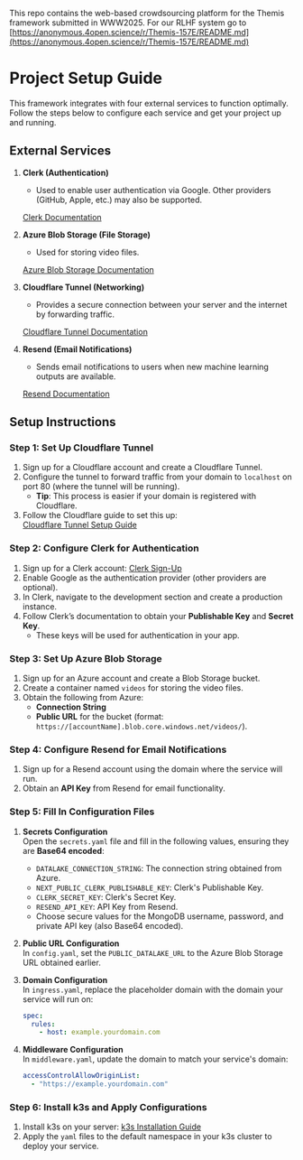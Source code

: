 This repo contains the web-based crowdsourcing platform for the Themis framework submitted in WWW2025. For our RLHF system go to [https://anonymous.4open.science/r/Themis-157E/README.md](https://anonymous.4open.science/r/Themis-157E/README.md)

# Project Setup Guide

This framework integrates with four external services to function optimally. Follow the steps below to configure each service and get your project up and running.

## External Services

1. **Clerk (Authentication)**

   - Used to enable user authentication via Google. Other providers (GitHub, Apple, etc.) may also be supported.

   [Clerk Documentation](https://clerk.com/)

2. **Azure Blob Storage (File Storage)**

   - Used for storing video files.

   [Azure Blob Storage Documentation](https://docs.microsoft.com/en-us/azure/storage/blobs/)

3. **Cloudflare Tunnel (Networking)**

   - Provides a secure connection between your server and the internet by forwarding traffic.

   [Cloudflare Tunnel Documentation](https://developers.cloudflare.com/cloudflare-one/connections/connect-networks/)

4. **Resend (Email Notifications)**

   - Sends email notifications to users when new machine learning outputs are available.

   [Resend Documentation](https://resend.com/)

## Setup Instructions

### Step 1: Set Up Cloudflare Tunnel

1. Sign up for a Cloudflare account and create a Cloudflare Tunnel.
2. Configure the tunnel to forward traffic from your domain to `localhost` on port 80 (where the tunnel will be running).
   - **Tip**: This process is easier if your domain is registered with Cloudflare.
3. Follow the Cloudflare guide to set this up:  
   [Cloudflare Tunnel Setup Guide](https://developers.cloudflare.com/cloudflare-one/connections/connect-networks/)

### Step 2: Configure Clerk for Authentication

1. Sign up for a Clerk account: [Clerk Sign-Up](https://clerk.com/)
2. Enable Google as the authentication provider (other providers are optional).
3. In Clerk, navigate to the development section and create a production instance.
4. Follow Clerk’s documentation to obtain your **Publishable Key** and **Secret Key**.
   - These keys will be used for authentication in your app.

### Step 3: Set Up Azure Blob Storage

1. Sign up for an Azure account and create a Blob Storage bucket.
2. Create a container named `videos` for storing the video files.
3. Obtain the following from Azure:
   - **Connection String**
   - **Public URL** for the bucket (format: `https://[accountName].blob.core.windows.net/videos/`).

### Step 4: Configure Resend for Email Notifications

1. Sign up for a Resend account using the domain where the service will run.
2. Obtain an **API Key** from Resend for email functionality.

### Step 5: Fill In Configuration Files

1. **Secrets Configuration**  
   Open the `secrets.yaml` file and fill in the following values, ensuring they are **Base64 encoded**:

   - `DATALAKE_CONNECTION_STRING`: The connection string obtained from Azure.
   - `NEXT_PUBLIC_CLERK_PUBLISHABLE_KEY`: Clerk's Publishable Key.
   - `CLERK_SECRET_KEY`: Clerk's Secret Key.
   - `RESEND_API_KEY`: API Key from Resend.
   - Choose secure values for the MongoDB username, password, and private API key (also Base64 encoded).

2. **Public URL Configuration**  
   In `config.yaml`, set the `PUBLIC_DATALAKE_URL` to the Azure Blob Storage URL obtained earlier.

3. **Domain Configuration**  
   In `ingress.yaml`, replace the placeholder domain with the domain your service will run on:

   ```yaml
   spec:
     rules:
       - host: example.yourdomain.com
   ```

4. **Middleware Configuration**  
   In `middleware.yaml`, update the domain to match your service's domain:

   ```yaml
   accessControlAllowOriginList:
     - "https://example.yourdomain.com"
   ```

### Step 6: Install k3s and Apply Configurations

1. Install k3s on your server: [k3s Installation Guide](https://k3s.io/)
2. Apply the `yaml` files to the default namespace in your k3s cluster to deploy your service.
